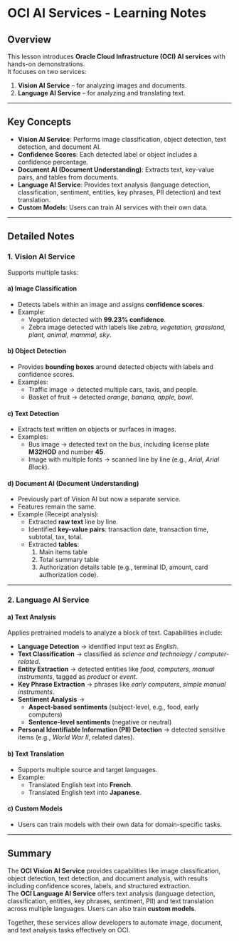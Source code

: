 # OCI AI Services - Learning Notes  

## Overview  
This lesson introduces **Oracle Cloud Infrastructure (OCI) AI services** with hands-on demonstrations.  
It focuses on two services:  
1. **Vision AI Service** – for analyzing images and documents.  
2. **Language AI Service** – for analyzing and translating text.  

---

## Key Concepts  
- **Vision AI Service**: Performs image classification, object detection, text detection, and document AI.  
- **Confidence Scores**: Each detected label or object includes a confidence percentage.  
- **Document AI (Document Understanding)**: Extracts text, key-value pairs, and tables from documents.  
- **Language AI Service**: Provides text analysis (language detection, classification, sentiment, entities, key phrases, PII detection) and text translation.  
- **Custom Models**: Users can train AI services with their own data.  

---

## Detailed Notes  

### 1. Vision AI Service  
Supports multiple tasks:  

#### a) Image Classification  
- Detects labels within an image and assigns **confidence scores**.  
- Example:  
  - Vegetation detected with **99.23% confidence**.  
  - Zebra image detected with labels like *zebra, vegetation, grassland, plant, animal, mammal, sky*.  

#### b) Object Detection  
- Provides **bounding boxes** around detected objects with labels and confidence scores.  
- Examples:  
  - Traffic image → detected multiple cars, taxis, and people.  
  - Basket of fruit → detected *orange, banana, apple, bowl*.  

#### c) Text Detection  
- Extracts text written on objects or surfaces in images.  
- Examples:  
  - Bus image → detected text on the bus, including license plate **M32HOD** and number **45**.  
  - Image with multiple fonts → scanned line by line (e.g., *Arial, Arial Black*).  

#### d) Document AI (Document Understanding)  
- Previously part of Vision AI but now a separate service.  
- Features remain the same.  
- Example (Receipt analysis):  
  - Extracted **raw text** line by line.  
  - Identified **key-value pairs**: transaction date, transaction time, subtotal, tax, total.  
  - Extracted **tables**:  
    1. Main items table  
    2. Total summary table  
    3. Authorization details table (e.g., terminal ID, amount, card authorization code).  

---

### 2. Language AI Service  

#### a) Text Analysis  
Applies pretrained models to analyze a block of text. Capabilities include:  
- **Language Detection** → identified input text as *English*.  
- **Text Classification** → classified as *science and technology / computer-related*.  
- **Entity Extraction** → detected entities like *food, computers, manual instruments*, tagged as *product* or *event*.  
- **Key Phrase Extraction** → phrases like *early computers*, *simple manual instruments*.  
- **Sentiment Analysis** →  
  - **Aspect-based sentiments** (subject-level, e.g., food, early computers)  
  - **Sentence-level sentiments** (negative or neutral)  
- **Personal Identifiable Information (PII) Detection** → detected sensitive items (e.g., *World War II*, related dates).  

#### b) Text Translation  
- Supports multiple source and target languages.  
- Example:  
  - Translated English text into **French**.  
  - Translated English text into **Japanese**.  

#### c) Custom Models  
- Users can train models with their own data for domain-specific tasks.  

---

## Summary  
The **OCI Vision AI Service** provides capabilities like image classification, object detection, text detection, and document analysis, with results including confidence scores, labels, and structured extraction.  
The **OCI Language AI Service** offers text analysis (language detection, classification, entities, key phrases, sentiment, PII) and text translation across multiple languages. Users can also train **custom models**.  

Together, these services allow developers to automate image, document, and text analysis tasks effectively on OCI.  
